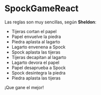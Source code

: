 # SpockGameReact
Las reglas son muy sencillas, según **Sheldon**:
- Tijeras cortan el papel
- Papel envuelve la piedra
- Piedra aplasta al lagarto
- Lagarto envenena a Spock
- Spock aplasta las tijeras
- Tijeras decapitan al lagarto
- Lagarto devora el papel
- Papel desaprueba a Spock
- Spock desintegra la piedra 
- Piedra aplasta las tijeras

¡Que gane el mejor!
